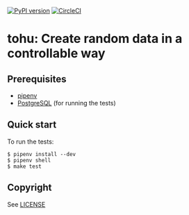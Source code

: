 [![PyPI version](https://badge.fury.io/py/tohu.svg)](https://badge.fury.io/py/tohu) [![CircleCI](https://circleci.com/gh/maxalbert/tohu.svg?style=shield)](https://circleci.com/gh/maxalbert/tohu)

tohu: Create random data in a controllable way
==============================================

Prerequisites
-------------

- [pipenv](https://docs.pipenv.org/)
- [PostgreSQL](https://www.postgresql.org/) (for running the tests)


Quick start
-----------

To run the tests:
```
$ pipenv install --dev
$ pipenv shell
$ make test
```


Copyright
---------

See [LICENSE](./LICENSE)
